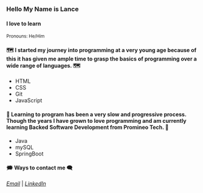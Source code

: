 ### Hello My Name is Lance
#### I love to learn
<sub>Pronouns: He/Him</sub>

#### 🗺️ I started my journey into programming at a very young age because of this it has given me ample time to grasp the basics of programming over a wide range of languages. 🗺️
- HTML
- CSS
- Git
- JavaScript

#### 📖 Learning to program has been a very slow and progressive process. Though the years I have grown to love programming and am currently learning Backed Software Development from Promineo Tech. 📖
- Java
- mySQL
- SpringBoot

#### 🗯️ Ways to contact me 🗨️
*[Email](lancelierman@gmail.com)* | *[LinkedIn](https://www.linkedin.com/in/lance-lierman/)*

<!--
**7slayer/7slayer** is a ✨ _special_ ✨ repository because its `README.md` (this file) appears on your GitHub profile.

Here are some ideas to get you started:

- 🔭 I’m currently working on ...
- 🌱 I’m currently learning ...
- 👯 I’m looking to collaborate on ...
- 🤔 I’m looking for help with ...
- 💬 Ask me about ...
- 📫 How to reach me: ...
- 😄 Pronouns: ...
- ⚡ Fun fact: ...
-->
